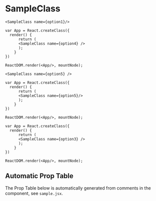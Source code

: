 SampleClass
===========================

```playground
<SampleClass name={option1}/>
```

```playground_norender_dropdown=[option4, option5, option6]
var App = React.createClass({
  render() {
      return (
      <SampleClass name={option4} />
      );
    }
})

ReactDOM.render(<App/>, mountNode);
```

```playground_dropdown=[option5, option6]
<SampleClass name={option5} />
```

```playground_norender
var App = React.createClass({
  render() {
      return (
      <SampleClass name={option5}/>
      );
    }
})

ReactDOM.render(<App/>, mountNode);
```

```playground_norender_dropdown=[option3, option2]
var App = React.createClass({
  render() {
      return (
      <SampleClass name={option3} />
      );
    }
})

ReactDOM.render(<App/>, mountNode);
```


## Automatic Prop Table
The Prop Table below is automatically generated from comments in the component, see `sample.jsx`.
